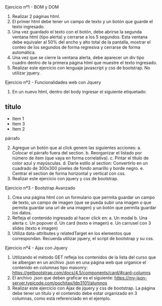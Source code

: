 Ejercicio nº1 - BOM y DOM

1. Realizar 2 páginas html.
2. El primer html debe tener un campo de texto y un botón que guarde el texto ingresado.
3. Una vez guardado el texto con el botón, debe abrirse la segunda ventana html (tipo alerta) y cerrarse a los 5 segundos. Esta ventana debe equivaler al 50% del ancho y alto total de la pantalla, mostrar el conteo de los segundos de forma regresiva y cerrarse de forma automática.
4. Una vez que se cierre la ventana alerta, debe aparecer un div tipo cuadro dentro de la primera página html que muestre el texto ingresado.
5. Realizar este ejercicio con lenguaje javascript y css de bootstrap. No utilizar jquery.


Ejercicio nº2 - Funcionalidades web con Jquery

1. En un nuevo html, dentro del body ingresar el siguiente etiquetado:

<section>
    <h1>título</h1>
    <ul>
        <li>Item 1</li>
        <li>Item 3</li>
        <li>Item 2</li>
    </ul>
    <p>párrafo</p>
</section>

2. Agregue un botón que al click genere las siguientes acciones:
    a. Colocar el párrafo fuera del section.
    b. Reorganizar el listado por número de ítem (que vaya en forma correlativa).
    c. Pintar el título de color azul y mayúsculas.
    d. Darle estilo al section: Convertirlo en un cuadrado de 300x300 píxeles de fondo amarillo y borde negro.
    e. Centrar el section de forma horizontal y vertical con css.
3. Realizar este ejercicio con jquery y css de bootstrap.

Ejercicio nº3 - Bootstrap Avanzado

1. Crea una página html con un formulario que permita guardar un campo de texto, un campo de imagen (que se pueda subir una imagen o que permita guardar una url de una imagen) y un botón que permita guardar los datos.
2. Refleja el contenido ingresado al hacer click en:
    a. Un modal
    b. Una alerta
    c. Un popover
    d. Un card (texto e imagen)
    e. Un carrusel con 3 slides (texto e imagen)
3. Utiliza data-attributes y relatedTarget en los elementos que correspondan. Recuerda utilizar jquery, el script de bootstrap y su css.

Ejercicio nº4 - Ajax con Jquery

1. Utilizando el método GET refleja los contenidos de la lista del curso que se albergan en un archivo .json en una página web que organice el contenido en columnas tipo masonry: https://getbootstrap.com/docs/4.5/components/card/#card-columns
2. El archivo .json que deben graficar es el siguiente: https://my-json-server.typicode.com/pochitax/ldp3101/alumnos
3. Realizar este ejercicio con Ajax de jquery y css de bootstrap. La página debe tener un título y el contenido debe estar organizado en 3 columnas, como está referenciado en el ejemplo.
